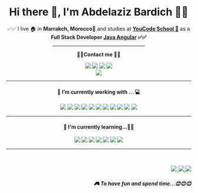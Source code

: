 <center>
<h1 align='center'> Hi there 👋, I'm Abdelaziz Bardich 👨‍💻</h1>

<p id="date"></p>

<p align='center'>
  ✅✅ I live 🏠 in <b>Marrakch, Morocco📍</b>  and studies at <b><a href="https://youcode.ma">YouCode School 🏫</a></b> as a <b>Full Stack Developer <a href="https://www.client-server.com/job/full-stack-developer-java-angular/">Java Angular</a><b> ✅✅
  <hr width="50%">
  <center align="center"><b>📇📇Contact me 📇📇</b></center>   
</p>
<p align="center">
    <a href="https://github.com/abdelazizbardich"><img src="https://img.shields.io/badge/-Github-black?style=for-the-badge&logo=github"></a>
    <a href="https://www.linkedin.com/in/abdelazizbardich/"><img src="https://img.shields.io/badge/-linkedin-darkblue?style=for-the-badge&logo=linkedin"></a>
    <a href="https://instagram.com/abdelazizbardich"><img src="https://img.shields.io/badge/-instagram-red?style=for-the-badge&logo=instagram&logoColor=white"></a>
    <a href="https://www.facebook.com/abdelazizbardich"><img src="https://img.shields.io/badge/-facebook-blue?style=for-the-badge&logo=facebook&logoColor=white"></a><br/>
    <a href="https://abdelazizbardich.com"><img src="https://img.shields.io/badge/🌐-abdelazizbardich.com-green?style=for-the-badge"></a>
</p>
<hr>

<h4>🔭  I’m currently working with ... 💻</h4>

<p >
  <img src="https://img.shields.io/badge/html5%20-%23e34f26.svg?&style=for-the-badge&logo=html5&logoColor=white" />
  <img src="https://img.shields.io/badge/CSS3-1572B6?&style=for-the-badge&logo=css3&logoColor=white" />
  <img src="https://img.shields.io/badge/JavaScript-F7DF1E?style=for-the-badge&logo=javascript&logoColor=black" />
  <img src="https://img.shields.io/badge/sass%20-%23cc6699.svg?&style=for-the-badge&logo=sass&logoColor=white" />
  <img src="https://img.shields.io/badge/Bootstrap-563D7C?style=for-the-badge&logo=bootstrap&logoColor=white">
  <img src="https://img.shields.io/badge/php-1572B6?style=for-the-badge&logo=php&logoColor=white" />
  <img src="https://img.shields.io/badge/laravel-f7291c?style=for-the-badge&logo=laravel&logoColor=white" />
  <img src="https://img.shields.io/badge/Docker-2496ED?style=for-the-badge&logo=docker&logoColor=white" />
  <img src="https://img.shields.io/badge/vuejs-17bf63?style=for-the-badge&logo=vuejs&logoColor=white" />
  <img src="https://img.shields.io/badge/mysql-3E6E93?style=for-the-badge&logo=mysql&logoColor=white" />
  <img src="https://img.shields.io/badge/postgresql-3E6E93?style=for-the-badge&logo=postgresql&logoColor=white" />
  
</p>

<hr>

<h4>🌱  I'm currently learning...👨‍🏫</h4>
<p >
  <img src="https://img.shields.io/badge/java-5382a1?style=for-the-badge&logo=java&logoColor=white" />
  <img src="https://img.shields.io/badge/angular-b9002d?&style=for-the-badge&logo=angular&logoColor=white" />
  <img src="https://img.shields.io/badge/jenkins-d43530?&style=for-the-badge&logo=jenkins&logoColor=white" />
  <img src="https://img.shields.io/badge/springboot-66aa3b?&style=for-the-badge&logo=springboot&logoColor=white" />
  <img src="https://img.shields.io/badge/javafx-db6900?&style=for-the-badge&logo=javafx&logoColor=white" />
  <img src="https://img.shields.io/badge/express-e9d019?&style=for-the-badge&logo=express&logoColor=black" />
  <img src="https://img.shields.io/badge/passport-32d473?&style=for-the-badge&logo=passport&logoColor=white" />
  
</p>
<hr>

<br>
<p align="right">
  <a href="https://www.spotify.com">
    <img src="https://img.shields.io/badge/spotify-%231ED760.svg?&style=for-the-badge&logo=spotify&logoColor=white" />
  </a>
  <a href="https://www.epicgames.com/site/en-US/home">
    <img src="https://img.shields.io/badge/epicgames-%23000000.svg?&style=for-the-badge&logo=epicgames&logoColor=white" />
  </a>
  <a href="https://www.riotgames.com/en">
    <img src="https://img.shields.io/badge/riotgames-darkred?&style=for-the-badge&logo=riotgames&logoColor=white" />
  </a>
  <h5 align="right">🎮 To have fun and spend time...😊😊😊</h5>
</p>

</center>

<script>
    n =  new Date();
y = n.getFullYear();
m = n.getMonth() + 1;
d = n.getDate();
document.getElementById("date").innerHTML = m + "/" + d + "/" + y;
</script>